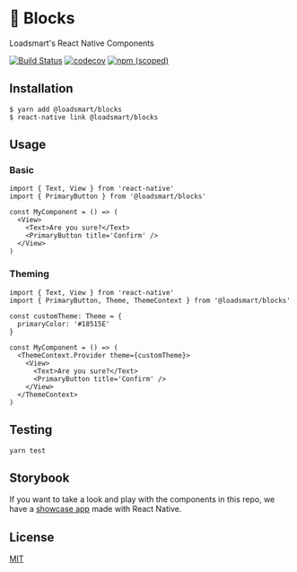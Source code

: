 # :european_castle: Blocks
Loadsmart's React Native Components

[![Build Status](https://circleci.com/gh/loadsmart/blocks.svg?style=shield)](https://circleci.com/gh/loadsmart/blocks/tree/master)
[![codecov](https://codecov.io/gh/loadsmart/blocks/branch/master/graph/badge.svg)](https://codecov.io/gh/loadsmart/blocks)
[![npm (scoped)](https://img.shields.io/npm/v/@loadsmart/blocks.svg)](https://www.npmjs.com/package/@loadsmart/blocks)

## Installation

```
$ yarn add @loadsmart/blocks
$ react-native link @loadsmart/blocks
```

## Usage

### Basic

```tsx
import { Text, View } from 'react-native'
import { PrimaryButton } from '@loadsmart/blocks'

const MyComponent = () => (
  <View>
    <Text>Are you sure?</Text>
    <PrimaryButton title='Confirm' />
  </View>
)
```

### Theming

```tsx
import { Text, View } from 'react-native'
import { PrimaryButton, Theme, ThemeContext } from '@loadsmart/blocks'

const customTheme: Theme = {
  primaryColor: '#18515E'
}

const MyComponent = () => (
  <ThemeContext.Provider theme={customTheme}>
    <View>
      <Text>Are you sure?</Text>
      <PrimaryButton title='Confirm' />
    </View>
  </ThemeContext>
)
```

## Testing

```
yarn test
```

## Storybook

If you want to take a look and play with the components in this repo, we have a [showcase app](https://github.com/loadsmart/blocks-storybook-app) made with React Native.

## License

[MIT](./LICENSE)
